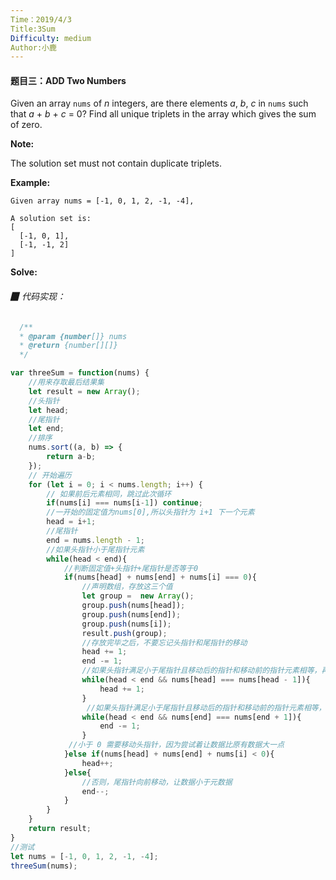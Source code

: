 ```yaml
---
Time：2019/4/3
Title:3Sum
Difficulty: medium
Author:小鹿
---
```




#### 题目三：ADD Two Numbers

Given an array `nums` of *n* integers, are there elements *a*, *b*, *c* in `nums` such that *a* + *b* + *c* = 0? Find all unique triplets in the array which gives the sum of zero. 

**Note:**

The solution set must not contain duplicate triplets.

**Example:**

```
Given array nums = [-1, 0, 1, 2, -1, -4],

A solution set is:
[
  [-1, 0, 1],
  [-1, -1, 2]
]
```



**Solve:** 

###### ▉ 代码实现：

```javascript
  /**
  * @param {number[]} nums
  * @return {number[][]}
  */

var threeSum = function(nums) {
    //用来存取最后结果集
    let result = new Array();
    //头指针
    let head;
    //尾指针
    let end;
    //排序
    nums.sort((a, b) => {
    	return a-b;
    });
    // 开始遍历
    for (let i = 0; i < nums.length; i++) {
        // 如果前后元素相同，跳过此次循环
        if(nums[i] === nums[i-1]) continue;
        //一开始的固定值为nums[0],所以头指针为 i+1 下一个元素
        head = i+1;
        //尾指针
        end = nums.length - 1;
        //如果头指针小于尾指针元素
        while(head < end){
            //判断固定值+头指针+尾指针是否等于0
            if(nums[head] + nums[end] + nums[i] === 0){
                //声明数组，存放这三个值
                let group =  new Array();
                group.push(nums[head]);
                group.push(nums[end]);
                group.push(nums[i]);
                result.push(group);
                //存放完毕之后，不要忘记头指针和尾指针的移动
                head += 1;
                end -= 1;
                //如果头指针满足小于尾指针且移动后的指针和移动前的指针元素相等，再往前移动
                while(head < end && nums[head] === nums[head - 1]){
                    head += 1;
                }
                 //如果头指针满足小于尾指针且移动后的指针和移动前的指针元素相等，再往后移动
                while(head < end && nums[end] === nums[end + 1]){
                    end -= 1;
                }
             //小于 0 需要移动头指针，因为尝试着让数据比原有数据大一点
            }else if(nums[head] + nums[end] + nums[i] < 0){
                head++;
            }else{
                //否则，尾指针向前移动，让数据小于元数据
                end--;
            }
        } 
    }
    return result;
}
//测试
let nums = [-1, 0, 1, 2, -1, -4];
threeSum(nums);
```

